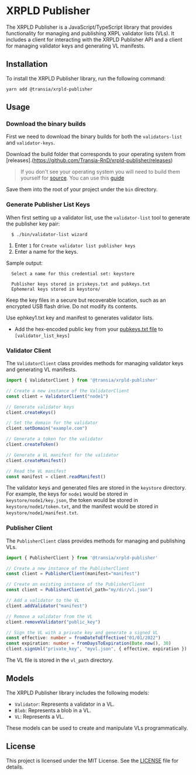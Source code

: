 # XRPLD Publisher

The XRPLD Publisher is a JavaScript/TypeScript library that provides functionality for managing and publishing XRPL validator lists (VLs). It includes a client for interacting with the XRPLD Publisher API and a client for managing validator keys and generating VL manifests.

## Installation

To install the XRPLD Publisher library, run the following command:

```
yarn add @transia/xrpld-publisher
```

## Usage

### Download the binary builds

First we need to download the binary builds for both the `validators-list` and `validator-keys`.

Download the build folder that corresponds to your operating system from [releases].(https://github.com/Transia-RnD/xrpld-publisher/releases)

> If you don't see your operating system you will need to build them yourself for [source](https://github.com/Transia-RnD/validator-list). You can use this [guide](https://github.com/Transia-RnD/validator-list/blob/main/doc/validator-list-guide.md)

Save them into the root of your project under the `bin` directory.

### Generate Publisher List Keys

When first setting up a validator list, use the `validator-list` tool to
generate the publisher key pair:

```
  $ ./bin/validator-list wizard
```

1. Enter `1` for `Create validator list publisher keys`
2. Enter a name for the keys.

Sample output:
```
  Select a name for this credential set: keystore

  Publisher keys stored in privkeys.txt and pubkeys.txt
  Ephemeral keys stored in keystore/
```

Keep the key files in a secure but recoverable location, such as an encrypted
USB flash drive. Do not modify its contents.

Use ephkey1.txt key and manifest to generates validator lists.

* Add the hex-encoded public key from your [pubkeys.txt file](#validator-list-publisher-keys) to `[validator_list_keys]`

### Validator Client

The `ValidatorClient` class provides methods for managing validator keys and generating VL manifests.

```typescript
import { ValidatorClient } from '@transia/xrpld-publisher'

// Create a new instance of the ValidatorClient
const client = ValidatorClient("node1")

// Generate validator keys
client.createKeys()

// Set the domain for the validator
client.setDomain("example.com")

// Generate a token for the validator
client.createToken()

// Generate a VL manifest for the validator
client.createManifest()

// Read the VL manifest
const manifest = client.readManifest()
```

The validator keys and generated files are stored in the `keystore` directory. For example, the keys for `node1` would be stored in `keystore/node1/key.json`, the token would be stored in `keystore/node1/token.txt`, and the manifest would be stored in `keystore/node1/manifest.txt`.

### Publisher Client

The `PublisherClient` class provides methods for managing and publishing VLs.

```typescript
import { PublisherClient } from '@transia/xrpld-publisher'

// Create a new instance of the PublisherClient
const client = PublisherClient(manifest="manifest")

// Create an existing instance of the PublisherClient
const client = PublisherClient(vl_path="my/dir/vl.json")

// Add a validator to the VL
client.addValidator("manifest")

// Remove a validator from the VL
client.removeValidator("public_key")

// Sign the VL with a private key and generate a signed VL
const effective: number = fromDateToEffective("01/01/2022")
const expiration: number = fromDaysToExpiration(Date.now(), 30)
client.signUnl("private_key", "myvl.json", { effective, expiration })
```

The VL file is stored in the `vl_path` directory.

## Models

The XRPLD Publisher library includes the following models:

- `Validator`: Represents a validator in a VL.
- `Blob`: Represents a blob in a VL.
- `VL`: Represents a VL.

These models can be used to create and manipulate VLs programmatically.

## License

This project is licensed under the MIT License. See the [LICENSE](LICENSE) file for details.
